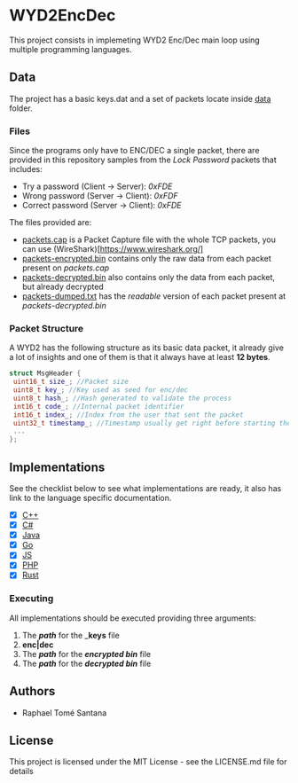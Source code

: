 # WYD2EncDec
This project consists in implemeting WYD2 Enc/Dec main loop using multiple programming languages.

## Data
The project has a basic keys.dat and a set of packets locate inside [data](/data) folder.

### Files 
Since the programs only have to ENC/DEC a single packet, there are provided in this repository samples from the _Lock Password_ packets that includes:

 - Try a password (Client -> Server): _0xFDE_
 - Wrong password (Server -> Client): _0xFDF_
 - Correct password (Server -> Client): _0xFDE_

The files provided are:
 - [packets.cap](/data/packets/lock-password/packets.cap) is a Packet Capture file with the whole TCP packets, you can use (WireShark)[https://www.wireshark.org/]
 - [packets-encrypted.bin](/data/packets/lock-password/packets-encrypted.bin) contains only the raw data from each packet present on _packets.cap_
 - [packets-decrypted.bin](/data/packets/lock-password/packets-decrypted.bin) also contains only the data from each packet, but already decrypted
 - [packets-dumped.txt](/data/packets/lock-password/packets-dumped.txt) has the _readable_
 version of each packet present at _packets-decrypted.bin_

 ### Packet Structure
 A WYD2 has the following structure as its basic data packet, it already give a lot of insights and one of them is that it always have at least **12 bytes**.

 ```cpp
struct MsgHeader {
  uint16_t size_; //Packet size
  uint8_t key_; //Key used as seed for enc/dec
  uint8_t hash_; //Hash generated to validate the process
  int16_t code_; //Internal packet identifier
  int16_t index_; //Index from the user that sent the packet
  uint32_t timestamp_; //Timestamp usually get right before starting the enc/dec process
  ...
};
```

## Implementations
See the checklist below to see what implementations are ready,
it also has link to the language specific documentation.

- [x] [C++](/cpp)
- [x] [C#](/csharp)
- [x] [Java](/java)
- [x] [Go](/go)
- [x] [JS](/js)
- [x] [PHP](/php)
- [x] [Rust](/rust)

### Executing
All implementations should be executed providing three arguments:
 1. The _**path**_ for the _**keys** file
 2. **enc|dec**
 3. The _**path**_ for the _**encrypted bin**_ file
 4. The _**path**_ for the _**decrypted bin**_ file

## Authors
 - Raphael Tomé Santana

## License
This project is licensed under the MIT License - see the LICENSE.md file for details
